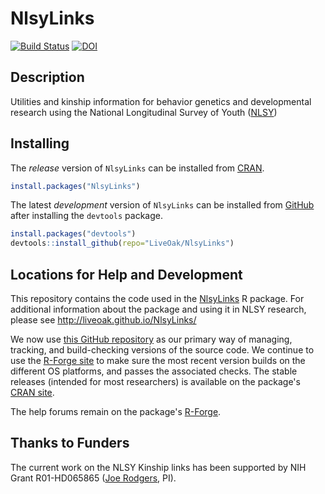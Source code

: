 NlsyLinks
================

[![Build Status](https://travis-ci.org/LiveOak/NlsyLinks.svg?branch=master)](https://travis-ci.org/LiveOak/NlsyLinks) 
[![DOI](https://zenodo.org/badge/4971/LiveOak/NlsyLinks.png)](http://dx.doi.org/10.5281/zenodo.12519)

## Description

Utilities and kinship information for behavior genetics and
developmental research using the National Longitudinal Survey of Youth
([NLSY](http://www.bls.gov/nls/))

## Installing 

The *release* version of `NlsyLinks` can be installed from [CRAN](http://cran.r-project.org/web/packages/NlsyLinks/).

```r
install.packages("NlsyLinks")
```

The latest *development* version of `NlsyLinks` can be installed from [GitHub](https://github.com/LiveOak/NlsyLinks/) after installing the `devtools` package.

```r
install.packages("devtools")
devtools::install_github(repo="LiveOak/NlsyLinks")
```

## Locations for Help and Development

This repository contains the code used in the [NlsyLinks](http://cran.r-project.org/web/packages/NlsyLinks/) R package.  For additional information about the package and using it in NLSY research, please see http://liveoak.github.io/NlsyLinks/

We now use  [this GitHub repository](https://github.com/LiveOak/NlsyLinksStaging) as our primary way of managing, tracking, and build-checking versions of the source code.  We continue to use the [R-Forge site](https://r-forge.r-project.org/projects/nlsylinks/) to make sure the most recent version builds on the different OS platforms, and passes the associated checks.  The stable releases (intended for most researchers) is available on the package's  [CRAN site](http://cran.r-project.org/web/packages/NlsyLinks/).

The help forums remain on the package's [R-Forge](https://r-forge.r-project.org/forum/?group_id=1330).  

## Thanks to Funders
The current work on the NLSY Kinship links has been supported by NIH Grant R01-HD065865 ([Joe Rodgers](http://www.vanderbilt.edu/psychological_sciences/bio/joe-rodgers), PI). 

